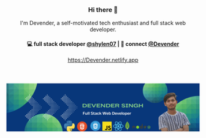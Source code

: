 <h3 align="center"> Hi there 👋</h3>

<p align="center">
I'm Devender, a self-motivated tech enthusiast and full stack web developer.
</p>

<h4 align="center">
💻 full stack developer <a href="https://github.com/shylen07">@shylen07</a> | 💬 connect <a href="https://www.linkedin.com/in/devender-singh-75976717b/">@Devender</a>
</h4>
<p  align="center">
<a href="https://Devender.netlify.app/">https://Devender.netlify.app</a>
</p>

<br/>

<h3 align="center">
<img src="assets/Devender Singh.png" alt="stacks"/>
</h3>
